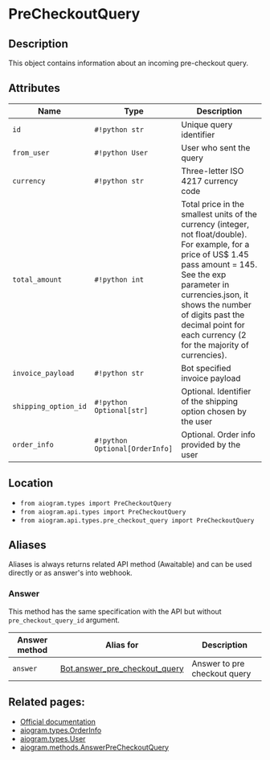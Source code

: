 # PreCheckoutQuery

## Description

This object contains information about an incoming pre-checkout query.


## Attributes

| Name | Type | Description |
| - | - | - |
| `id` | `#!python str` | Unique query identifier |
| `from_user` | `#!python User` | User who sent the query |
| `currency` | `#!python str` | Three-letter ISO 4217 currency code |
| `total_amount` | `#!python int` | Total price in the smallest units of the currency (integer, not float/double). For example, for a price of US$ 1.45 pass amount = 145. See the exp parameter in currencies.json, it shows the number of digits past the decimal point for each currency (2 for the majority of currencies). |
| `invoice_payload` | `#!python str` | Bot specified invoice payload |
| `shipping_option_id` | `#!python Optional[str]` | Optional. Identifier of the shipping option chosen by the user |
| `order_info` | `#!python Optional[OrderInfo]` | Optional. Order info provided by the user |



## Location

- `from aiogram.types import PreCheckoutQuery`
- `from aiogram.api.types import PreCheckoutQuery`
- `from aiogram.api.types.pre_checkout_query import PreCheckoutQuery`

## Aliases

Aliases is always returns related API method (Awaitable) and can be used directly or as answer's into webhook.

### Answer

This method has the same specification with the API but without `pre_checkout_query_id` argument.

| Answer method         | Alias for                                              | Description                       |
| - | - | - |
| `answer`              | [Bot.answer_pre_checkout_query](../methods/answer_pre_checkout_query.md)         | Answer to pre checkout query         |


## Related pages:

- [Official documentation](https://core.telegram.org/bots/api#precheckoutquery)
- [aiogram.types.OrderInfo](../types/order_info.md)
- [aiogram.types.User](../types/user.md)
- [aiogram.methods.AnswerPreCheckoutQuery](../methods/answer_pre_checkout_query.md)
